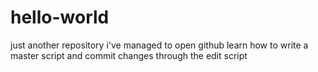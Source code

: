 # hello-world
just another repository
i've managed to open github learn how to write a master script and commit changes through the edit script
